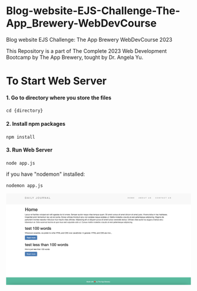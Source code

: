 # Blog-website-EJS-Challenge-The-App_Brewery-WebDevCourse
 Blog website EJS Challenge: The App Brewery WebDevCourse 2023
 
 This Repository is a part of The Complete 2023 Web Development Bootcamp by The App Brewery, tought by Dr. Angela Yu.
 
# To Start Web Server
#### 1. Go to directory where you store the files
```
cd {directory}
```

#### 2. Install npm packages
```
npm install
```

#### 3. Run Web Server
```
node app.js
```
if you have "nodemon" installed:
```
nodemon app.js
```

<img src="preview.png">
